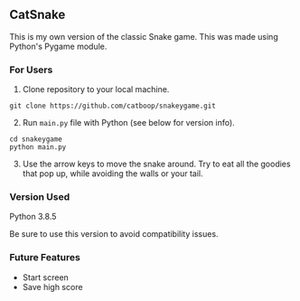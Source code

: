 ## CatSnake

This is my own version of the classic Snake game. This was made using Python's Pygame module. 

### For Users
1) Clone repository to your local machine.

```
git clone https://github.com/catboop/snakeygame.git
```

2) Run `main.py` file with Python (see below for version info).
```
cd snakeygame
python main.py
```

3) Use the arrow keys to move the snake around. Try to eat all the goodies that pop up, while avoiding the walls or your tail. 

### Version Used
Python 3.8.5

Be sure to use this version to avoid compatibility issues.

### Future Features
- Start screen
- Save high score



